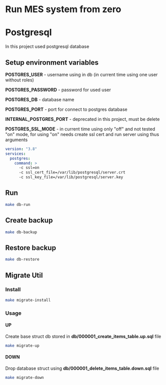# Run MES system from zero

# Postgresql

In this project used postgresql database

## Setup environment variables

**POSTGRES_USER** - username using in db (in current time using one user without roles)

**POSTGRES_PASSWORD** - password for used user

**POSTGRES_DB** - database name

**POSTGRES_PORT** - port for connect to postgres database

**INTERNAL_POSTGRES_PORT** - deprecated in this project, must be delete

**POSTGRES_SSL_MODE** - in current time using only "off" and not tested "on" mode, for using "on" needs create ssl cert and run server using thus arguments

```docker-compose.yml
version: "3.8"
services:
  postgres:
    command: >
      -c ssl=on
      -c ssl_cert_file=/var/lib/postgresql/server.crt
      -c ssl_key_file=/var/lib/postgresql/server.key
```

## Run

```sh
make db-run
```

## Create backup

```sh
make db-backup
```

## Restore backup

```sh
make db-restore
```

## Migrate Util

### Install

```sh
make migrate-install
```

### Usage

#### UP

Create base struct db stored in **db/000001_create_items_table.up.sql** file

```sh
make migrate-up
```

#### DOWN

Drop database struct using **db/000001_delete_items_table.down.sql** file

```sh
make migrate-down
```
